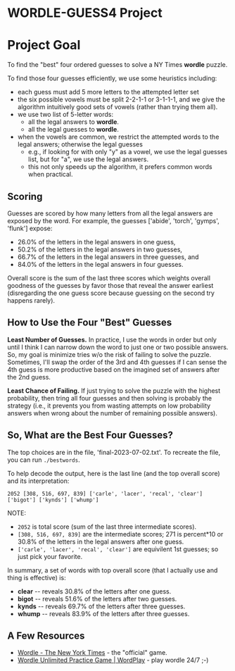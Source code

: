 # WORDLE-GUESS4 Project

# Project Goal
To find the "best" four ordered guesses to solve a NY Times **wordle** puzzle.

To find those four guesses efficiently, we use some heuristics including:
* each guess must add 5 more letters to the attempted letter set
* the six possible vowels must be split 2-2-1-1 or 3-1-1-1, and we give the algorithm intuitively good sets of vowels (rather than trying them all).
* we use two list of 5-letter words:
    * all the legal answers to **wordle**.
    * all the legal guesses to **wordle**.
* when the vowels are common, we restrict the attempted words to the legal answers; otherwise the legal guesses
    * e.g., if looking for with only "y" as a vowel, we use the legal guesses list, but for "a", we use the legal answers.
    * this not only speeds up the algorithm, it prefers common words when practical.

## Scoring
Guesses are scored by how many letters from all the legal answers are exposed by the word. For example, the guesses ['abide', 'torch', 'gymps', 'flunk'] expose:
* 26.0% of the letters in the legal answers in one guess,
* 50.2% of the letters in the legal answers in two guesses,
* 66.7% of the letters in the legal answers in three guesses, and
* 84.0% of the letters in the legal answers in four guesses.

Overall score is the sum of the last three scores which weights overall goodness of the guesses by favor those that reveal the answer earliest (disregarding the one guess score because guessing on the second try happens rarely).

## How to Use the Four "Best" Guesses
**Least Number of Guesses.** In practice, I use the words in order but only until I think I can narrow down the word to just one or two possible answers. So, my goal is minimize tries w/o the risk of failing to solve the puzzle. Sometimes, I'll swap the order of the 3rd and 4th guesses if I can sense the 4th guess is more productive based on the imagined set of answers after the 2nd guess.

**Least Chance of Failing.** If just trying to solve the puzzle with the highest probability, then tring all four guesses and then solving is probably the strategy (i.e., it prevents you from wasting attempts on low probability answers when wrong about the number of remaining possible answers).

## So, What are the Best Four Guesses?
The top choices are in the file, 'final-2023-07-02.txt'. To recreate the file, you can run `./bestwords`.

To help decode the output, here is the last line (and the top overall score) and its interpretation:
```
2052 [308, 516, 697, 839] ['carle', 'lacer', 'recal', 'clear'] ['bigot'] ['kynds'] ['whump']
```
NOTE:
* `2052` is total score (sum of the last three intermediate scores).
* `[308, 516, 697, 839]` are the intermediate scores; 271 is percent*10 or 30.8% of the letters in the legal answers after one guess.
* `['carle', 'lacer', 'recal', 'clear']` are equivilent 1st guesses; so just pick your favorite.

In summary, a set of words with top overall score (that I actually use and thing is effective) is:
* **clear** -- reveals 30.8% of the letters after one guess.
* **bigot** -- reveals 51.6% of the letters after two guesses.
* **kynds** -- reveals 69.7% of the letters after three guesses.
* **whump** -- reveals 83.9% of the letters after three guesses.

## A Few Resources
* [Wordle - The New York Times](https://www.nytimes.com/games/wordle/index.html) - the "official" game.
* [Wordle Unlimited Practice Game | WordPlay](https://wordplay.com/) - play wordle 24/7 ;-)